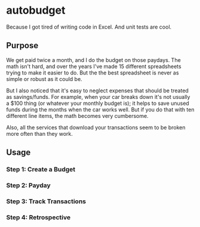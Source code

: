 # autobudget
Because I got tired of writing code in Excel. And unit tests are cool.

## Purpose
We get paid twice a month, and I do the budget on those paydays. The math isn't hard, and over the years I've made 15 different spreadsheets trying to make it easier to do. But the the best spreadsheet is never as simple or robust as it could be.

But I also noticed that it's easy to neglect expenses that should be treated as savings/funds. For example, when your car breaks down it's not usually a $100 thing (or whatever your monthly budget is); it helps to save unused funds during the months when the car works well. But if you do that with ten different line items, the math becomes very cumbersome.

Also, all the services that download your transactions seem to be broken more often than they work.

## Usage

### Step 1: Create a Budget

### Step 2: Payday

### Step 3: Track Transactions

### Step 4: Retrospective
